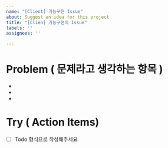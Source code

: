 ```yaml
---
name: "[Client] 기능구현 Issue"
about: Suggest an idea for this project
title: "[Clien] 기능구현의 Issue"
labels: ''
assignees: ''

---
```


# Problem ( 문제라고 생각하는 항목 )
- 
-
-
# Try ( Action Items)
- [ ] Todo 형식으로 작성해주세요
